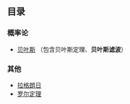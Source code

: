 ## 目录

### 概率论

- [贝叶斯](./概率论/贝叶斯.md) （包含贝叶斯定理、**贝叶斯滤波**）

### 其他

- [拉格朗日](./Others/拉格朗日.md)
- [罗尔定理](./Others/罗尔定理.md)